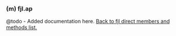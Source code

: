 ### (m) fjl.ap
@todo - Added documentation here.
[Back to fjl direct members and methods list.](#members-and-methods)
